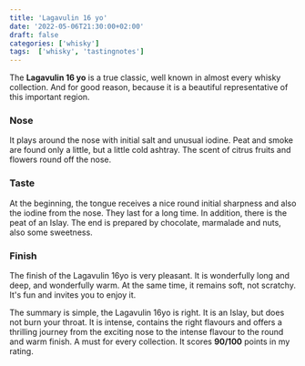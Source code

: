 ```yaml
---
title: 'Lagavulin 16 yo'
date: '2022-05-06T21:30:00+02:00'
draft: false
categories: ['whisky']
tags:  ['whisky', 'tastingnotes']
---
```


The **Lagavulin 16 yo** is a true classic, well known in almost every whisky collection. And for good reason, because it is a beautiful representative of this important region.

### Nose

It plays around the nose with initial salt and unusual iodine. Peat and smoke are found only a little, but a little cold ashtray. The scent of citrus fruits and flowers round off the nose.

### Taste

At the beginning, the tongue receives a nice round initial sharpness and also the iodine from the nose. They last for a long time. In addition, there is the peat of an Islay. The end is prepared by chocolate, marmalade and nuts, also some sweetness.

### Finish

The finish of the Lagavulin 16yo is very pleasant. It is wonderfully long and deep, and wonderfully warm. At the same time, it remains soft, not scratchy. It's fun and invites you to enjoy it.

The summary is simple, the Lagavulin 16yo is right. It is an Islay, but does not burn your throat. It is intense, contains the right flavours and offers a thrilling journey from the exciting nose to the intense flavour to the round and warm finish. A must for every collection. It scores **90/100** points in my rating.

